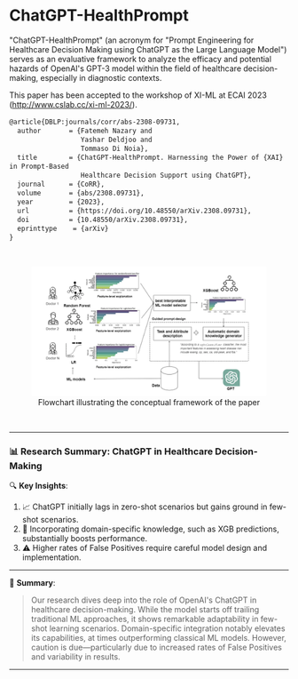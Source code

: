 # ChatGPT-HealthPrompt
"ChatGPT-HealthPrompt" (an acronym for "Prompt Engineering for Healthcare Decision Making using ChatGPT as the Large Language Model") serves as an evaluative framework to analyze the efficacy and potential hazards of OpenAI's GPT-3 model within the field of healthcare decision-making, especially in diagnostic contexts.

This paper has been accepted to the workshop of XI-ML at ECAI 2023 (http://www.cslab.cc/xi-ml-2023/).
```
@article{DBLP:journals/corr/abs-2308-09731,
  author       = {Fatemeh Nazary and
                  Yashar Deldjoo and
                  Tommaso Di Noia},
  title        = {ChatGPT-HealthPrompt. Harnessing the Power of {XAI} in Prompt-Based
                  Healthcare Decision Support using ChatGPT},
  journal      = {CoRR},
  volume       = {abs/2308.09731},
  year         = {2023},
  url          = {https://doi.org/10.48550/arXiv.2308.09731},
  doi          = {10.48550/arXiv.2308.09731},
  eprinttype    = {arXiv}
}
```
</br>

<div align="center">
  <figure>
    <img src="Screenshot 2023-09-14 172603.png" width="450"/>
    <figcaption>Flowchart illustrating the conceptual framework of the paper</figcaption>
  </figure>
</div>

</br>

---
### 📊 **Research Summary: ChatGPT in Healthcare Decision-Making**

🔍 **Key Insights**:

1. 📈 ChatGPT initially lags in zero-shot scenarios but gains ground in few-shot scenarios.
2. 🧠 Incorporating domain-specific knowledge, such as XGB predictions, substantially boosts performance.
3. ⚠️ Higher rates of False Positives require careful model design and implementation.

---

🌟 **Summary**: 
> Our research dives deep into the role of OpenAI's ChatGPT in healthcare decision-making. While the model starts off trailing traditional ML approaches, it shows remarkable adaptability in few-shot learning scenarios. Domain-specific integration notably elevates its capabilities, at times outperforming classical ML models. However, caution is due—particularly due to increased rates of False Positives and variability in results.
---
